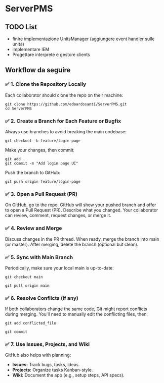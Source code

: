 # ServerPMS

## TODO List
- finire implementazione UnitsManager (aggiungere event handler sulle unità)
- implementare IEM
- Progettare interprete e gestore clients


## Workflow da seguire

### ✅ 1. Clone the Repository Locally
Each collaborator should clone the repo on their machine:<br>

`git clone https://github.com/edoardosanti/ServerPMS.git`<br>
`cd ServerPMS`

### ✅ 2. Create a Branch for Each Feature or Bugfix
Always use branches to avoid breaking the main codebase:<br>

`git checkout -b feature/login-page`

Make your changes, then commit:

`git add .`<br>
`git commit -m "Add login page UI"`

Push the branch to GitHub:<br>

`git push origin feature/login-page`


### ✅ 3. Open a Pull Request (PR)
On GitHub, go to the repo.
GitHub will show your pushed branch and offer to open a Pull Request (PR).
Describe what you changed.
Your collaborator can review, comment, request changes, or merge it.

### ✅ 4. Review and Merge
Discuss changes in the PR thread.
When ready, merge the branch into main (or master).
After merging, delete the branch (optional but clean).

### ✅ 5. Sync with Main Branch
Periodically, make sure your local main is up-to-date:

`git checkout main`

`git pull origin main`

### ✅ 6. Resolve Conflicts (if any)
If both collaborators change the same code, Git might report conflicts during merging. You'll need to manually edit the conflicting files, then:

`git add conflicted_file`

`git commit`

### ✅ 7. Use Issues, Projects, and Wiki
GitHub also helps with planning:
- **Issues:** Track bugs, tasks, ideas.
- **Projects:** Organize tasks Kanban-style.
- **Wiki:** Document the app (e.g., setup steps, API specs).
